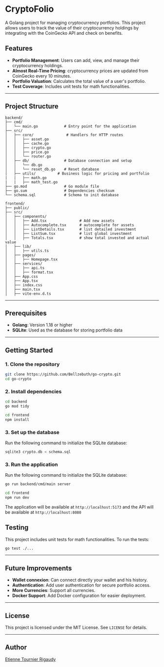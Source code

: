 # CryptoFolio

A Golang project for managing cryptocurrency portfolios. This project allows users to track the value of their cryptocurrency holdings by integrating with the CoinGecko API and check on benefits.

## Features

- **Portfolio Management**: Users can add, view, and manage their cryptocurrency holdings.
- **Almost Real-Time Pricing**: cryptocurrency prices are updated from CoinGecko every 10 minutes.
- **Portfolio Valuation**: Calculates the total value of a user's portfolio.
- **Test Coverage**: Includes unit tests for math functionalities.

---

## Project Structure

```
backend/
├── cmd/
│   └── main.go            # Entry point for the application
├── src/
│   ├── core/               # Handlers for HTTP routes
│   │   ├── asset.go
│   │   ├── cache.go
│   │   ├── crypto.go
│   │   ├── price.go
│   │   └── router.go
│   ├── db/                # Database connection and setup
│   │   └── db.go
│   │   └── reset_db.go    # Reset database
│   ├── utils/          # Business logic for pricing and portfolio
|   |   ├── math.go
|   |   ├── math_test.go
├── go.mod                 # Go module file
├── go.sum                 # Dependencies checksum
└── schema.sql             # Schema to init database

frontend/
├── public/
├── src/
│   ├── components/
│   │   ├── Add.tsx               # Add new assets
│   │   ├── Autocomplete.tsx      # autocomplete for assets
│   │   ├── ListDetails.tsx       # list detailed investment
│   │   ├── ListSum.tsx           # list global investment
│   │   ├── Totals.tsx            # show total invested and actual value
│   ├── lib/
│   │   ├── utils.ts
│   ├── pages/
│   │   ├── Homepage.tsx
│   ├── services/
│   │   ├── api.ts
│   │   ├── format.tsx
│   ├── App.css
│   ├── App.tsx
│   ├── index.css
│   ├── main.tsx
│   ├── vite-env.d.ts

```

---

## Prerequisites

- **Golang**: Version 1.18 or higher
- **SQLite**: Used as the database for storing portfolio data

---

## Getting Started

### 1. Clone the repository

```bash
git clone https://github.com/Bellzebuth/go-crypto.git
cd go-crypto
```

### 2. Install dependencies

```bash
cd backend
go mod tidy
```

```bash
cd frontend
npm install
```

### 3. Set up the database

Run the following command to initialize the SQLite database:

```bash
sqlite3 crypto.db < schema.sql
```

### 3. Run the application

Run the following command to initialize the SQLite database:

```bash
go run backend/cmd/main server
```

```bash
cd frontend
npm run dev
```

The application will be available at `http://localhost:5173` and the API will be available at `http://localhost:8080`

## Testing

This project includes unit tests for math functionalities. To run the tests:

```bash
go test ./...
```

---

## Future Improvements

- **Wallet connexion**: Can connect directly your wallet and his history.
- **Authentication**: Add user authentication for secure portfolio access.
- **More Currencies**: Support all currencies.
- **Docker Support**: Add Docker configuration for easier deployment.

---

## License

This project is licensed under the MIT License. See `LICENSE` for details.

---

## Author

[Etienne Tournier Rigaudy](https://github.com/Bellzebuth)
